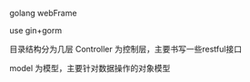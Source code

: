 golang webFrame

use gin+gorm

目录结构分为几层
Controller 为控制层，主要书写一些restful接口

model 为模型，主要针对数据操作的对象模型



